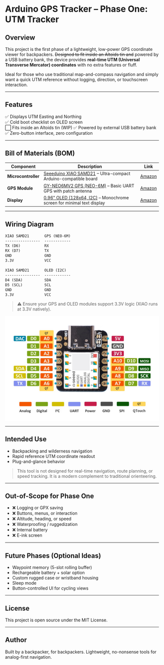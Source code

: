 # Arduino GPS Tracker – Phase One: UTM Tracker

## Overview

This project is the first phase of a lightweight, low-power GPS coordinate viewer for backpackers. ~~Designed to fit inside an Altoids tin and~~ powered by a USB battery bank, the device provides **real-time UTM (Universal Transverse Mercator) coordinates** with no extra features or fluff.

Ideal for those who use traditional map-and-compass navigation and simply want a quick UTM reference without logging, direction, or touchscreen interaction.

---

## Features

✅ Displays UTM Easting and Northing  
✅ Cold boot checklist on OLED screen  
⬜ Fits inside an Altoids tin (WIP)
✅ Powered by external USB battery bank  
✅ Zero-button interface, zero configuration  

---

## Bill of Materials (BOM)

| Component | Description | Link |
|----------|-------------|------|
| **Microcontroller** | [Seeeduino XIAO SAMD21](https://www.amazon.com/Seeeduino-Smallest-Microcontroller-Interfaces-Compatible/dp/B08745JBRP?th=1) – Ultra-compact Arduino-compatible board | [Amazon](https://www.amazon.com/Seeeduino-Smallest-Microcontroller-Interfaces-Compatible/dp/B08745JBRP?th=1) |
| **GPS Module** | [GY-NEO6MV2 GPS (NEO-6M)](https://www.amazon.com/GY-NEO6MV2-NEO-6M-Control-Antenna-NEO6MV2/dp/B0B49LB18G/) – Basic UART GPS with patch antenna | [Amazon](https://www.amazon.com/GY-NEO6MV2-NEO-6M-Control-Antenna-NEO6MV2/dp/B0B49LB18G/) |
| **Display** | [0.96" OLED (128x64, I2C)](https://www.amazon.com/Hosyond-Display-Self-Luminous-Compatible-Raspberry/dp/B09T6SJBV5/) – Monochrome screen for minimal text display | [Amazon](https://www.amazon.com/Hosyond-Display-Self-Luminous-Compatible-Raspberry/dp/B09T6SJBV5/) |

---

## Wiring Diagram

```text
XIAO SAMD21       GPS (NEO-6M)
----------------  ------------
TX (D6)           RX
RX (D7)           TX
GND               GND
3.3V              VCC

XIAO SAMD21       OLED (I2C)
----------------  ------------
D4 (SDA)          SDA
D5 (SCL)          SCL
GND               GND
3.3V              VCC
```
> ⚠️ Ensure your GPS and OLED modules support 3.3V logic (XIAO runs at 3.3V natively).

![Seeeduino XIAO Pinout](docs/xiao-pinout.png)

---

## Intended Use
- Backpacking and wilderness navigation
- Rapid reference UTM coordinate readout
- Plug-and-glance behavior

> This tool is not designed for real-time navigation, route planning, or speed tracking. It is a modern complement to traditional orienteering.

---

## Out-of-Scope for Phase One
- ❌ Logging or GPX saving
- ❌ Buttons, menus, or interaction
- ❌ Altitude, heading, or speed
- ❌ Waterproofing / ruggedization
- ❌ Internal battery
- ❌ E-ink screen

---

## Future Phases (Optional Ideas)
- Waypoint memory (5-slot rolling buffer)
- Rechargeable battery + solar option
- Custom rugged case or wristband housing
- Sleep mode
- Button-controlled UI for cycling views

---

## License
This project is open source under the MIT License.

---

## Author
Built by a backpacker, for backpackers. Lightweight, no-nonsense tools for analog-first navigation.
